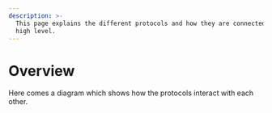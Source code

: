 ```yaml
---
description: >-
  This page explains the different protocols and how they are connected on a
  high level.
---
```


# Overview

Here comes a diagram which shows how the protocols interact with each other.

